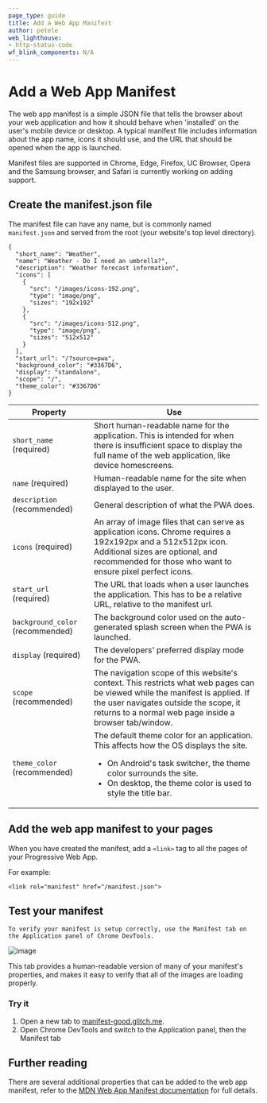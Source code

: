 ```yaml
---
page_type: guide
title: Add a Web App Manifest
author: petele
web_lighthouse:
- http-status-code
wf_blink_components: N/A
---
```


# Add a Web App Manifest

The web app manifest is a simple JSON file that tells the browser about your web
application and how it should behave when 'installed' on the user's mobile
device or desktop. A typical manifest file includes information about the app
name, icons it should use, and the URL that should be opened when the app is
launched.

Manifest files are supported in Chrome, Edge, Firefox, UC Browser, Opera and the
Samsung browser, and Safari is currently working on adding support.

## Create the manifest.json file

The manifest file can have any name, but is commonly named `manifest.json` and
served from the root (your website's top level directory).  

    {
      "short_name": "Weather",
      "name": "Weather - Do I need an umbrella?",
      "description": "Weather forecast information",
      "icons": [
        {
          "src": "/images/icons-192.png",
          "type": "image/png",
          "sizes": "192x192"
        },
        {
          "src": "/images/icons-512.png",
          "type": "image/png",
          "sizes": "512x512"
        }
      ],
      "start_url": "/?source=pwa",
      "background_color": "#3367D6",
      "display": "standalone",
      "scope": "/",
      "theme_color": "#3367D6"
    }

<table>
<thead>
<tr>
<th><strong>Property</strong></th>
<th><strong>Use</strong></th>
</tr>
</thead>
<tbody>
<tr>
<td><code>short_name</code> (required)</td>
<td>Short human-readable name for the application. This is intended for when
there is insufficient space to display the full name of the web
application, like device homescreens.</td>
</tr>
<tr>
<td><code>name</code> (required)</td>
<td>Human-readable name for the site when displayed to the user.</td>
</tr>
<tr>
<td><code>description</code> (recommended)</td>
<td>General description of what the PWA does.</td>
</tr>
<tr>
<td><code>icons</code> (required)</td>
<td>An array of image files that can serve as application icons. Chrome
requires a 192x192px and a 512x512px icon. Additional sizes are optional,
and recommended for those who want to ensure pixel perfect icons.</td>
</tr>
<tr>
<td><code>start_url</code> (required)</td>
<td>The URL that loads when a user launches the application. This has to be a
relative URL, relative to the manifest url.</td>
</tr>
<tr>
<td><code>background_color</code> (recommended)</td>
<td>The background color used on the auto-generated splash screen when the PWA
is launched.</td>
</tr>
<tr>
<td><code>display</code> (required)</td>
<td>The developers' preferred display mode for the PWA.</td>
</tr>
<tr>
<td><code>scope</code> (recommended)</td>
<td>The navigation scope of this website's context. This restricts what web
pages can be viewed while the manifest is applied. If the user navigates
outside the scope, it returns to a normal web page inside a browser
tab/window.</td>
</tr>
<tr>
<td><code>theme_color</code> (recommended)</td>
<td>The default theme color for an application. This affects how the OS
displays the site. <br>
<ul>
<li>On Android's task switcher, the theme color surrounds the site. </li>
<li>On desktop, the theme color is used to style the title bar.</li>
</ul>
</td>
</tr>
</tbody>
</table>

## Add the web app manifest to your pages

When you have created the manifest, add a `<link>` tag to all the pages of
    your Progressive Web App.

For example:

    <link rel="manifest" href="/manifest.json">

## Test your manifest

    To verify your manifest is setup correctly, use the Manifest tab on the Application panel of Chrome DevTools.

![image](insert_image_url_here)

This tab provides a human-readable version of many of your manifest's
    properties, and makes it easy to verify that all of the images are loading
    properly.

### Try it

1. Open a new tab to
    [manifest-good.glitch.me](https://manifest-good.glitch.me/).
1. Open Chrome DevTools and switch to the Application panel, then the
    Manifest tab

## Further reading

There are several additional properties that can be added to the web app
manifest, refer to the
[MDN Web App Manifest documentation](https://developer.mozilla.org/en-US/docs/Web/Manifest)
for full details.